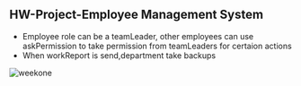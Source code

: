 ## HW-Project-Employee Management System 

- Employee role can be a teamLeader, other employees can use askPermission to take permission from teamLeaders for certaion actions
- When workReport is send,department take backups

![weekone](https://user-images.githubusercontent.com/88919177/151338650-04f0de3b-8d4d-4078-b0ef-f466f54e869f.png)
